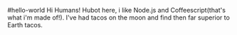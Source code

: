 #hello-world
Hi Humans!
Hubot here, i like Node.js and Coffeescript(that's what i'm made of!).
I've had tacos on the moon and find then far superior to Earth tacos.
